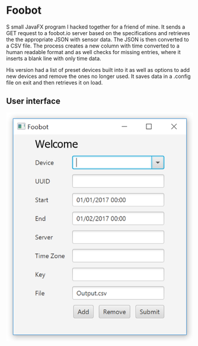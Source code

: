 # Foobot

S small JavaFX program I hacked together for a friend of mine. It sends a GET request to a foobot.io server based on the specifications and retrieves the the appropriate JSON with sensor data. The JSON is then converted to a CSV file. The process creates a new column with time converted to a human readable format and as well checks for missing entries, where it inserts a blank line with only time data.

His version had a list of preset devices built into it as well as options to add new devices and remove the ones no longer used. It saves data in a .config file on exit and then retrieves it on load.

## User interface

![User interface](UI.PNG)
